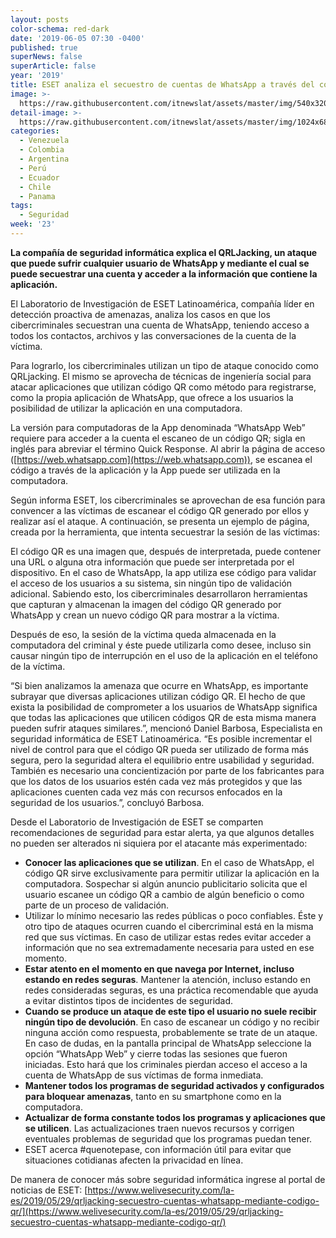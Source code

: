 ```yaml
---
layout: posts
color-schema: red-dark
date: '2019-06-05 07:30 -0400'
published: true
superNews: false
superArticle: false
year: '2019'
title: ESET analiza el secuestro de cuentas de WhatsApp a través del código QR
image: >-
  https://raw.githubusercontent.com/itnewslat/assets/master/img/540x320/whatsapp-p.jpg
detail-image: >-
  https://raw.githubusercontent.com/itnewslat/assets/master/img/1024x680/whatsapp-g.jpg
categories:
  - Venezuela
  - Colombia
  - Argentina
  - Perú
  - Ecuador
  - Chile
  - Panama
tags:
  - Seguridad
week: '23'
---
```

**La compañía de seguridad informática explica el QRLJacking, un ataque que puede sufrir cualquier usuario de WhatsApp y mediante el cual se puede secuestrar una cuenta y acceder a la información que contiene la aplicación.**

El Laboratorio de Investigación de ESET Latinoamérica, compañía líder en detección proactiva de amenazas, analiza los casos en que los cibercriminales secuestran una cuenta de WhatsApp, teniendo acceso a todos los contactos, archivos y las conversaciones de la cuenta de la víctima.

Para lograrlo, los cibercriminales utilizan un tipo de ataque conocido como QRLjacking. El mismo se aprovecha de técnicas de ingeniería social para atacar aplicaciones que utilizan código QR como método para registrarse, como la propia aplicación de WhatsApp, que ofrece a los usuarios la posibilidad de utilizar la aplicación en una computadora.

La versión para computadoras de la App denominada “WhatsApp Web” requiere para acceder a la cuenta el escaneo de un código QR; sigla en inglés para abreviar el término Quick Response. Al abrir la página de acceso ([https://web.whatsapp.com](https://web.whatsapp.com)), se escanea el código a través de la aplicación y la App puede ser utilizada en la computadora.
 
Según informa ESET, los cibercriminales se aprovechan de esa función para convencer a las víctimas de escanear el código QR generado por ellos y realizar así el ataque. A continuación, se presenta un ejemplo de página, creada por la herramienta, que intenta secuestrar la sesión de las víctimas:
 
El código QR es una imagen que, después de interpretada, puede contener una URL o alguna otra información que puede ser interpretada por el dispositivo. En el caso de WhatsApp, la app utiliza ese código para validar el acceso de los usuarios a su sistema, sin ningún tipo de validación adicional. Sabiendo esto, los cibercriminales desarrollaron herramientas que capturan y almacenan la imagen del código QR generado por WhatsApp y crean un nuevo código QR para mostrar a la víctima.

Después de eso, la sesión de la víctima queda almacenada en la computadora del criminal y éste puede utilizarla como desee, incluso sin causar ningún tipo de interrupción en el uso de la aplicación en el teléfono de la víctima.

“Si bien analizamos la amenaza que ocurre en WhatsApp, es importante subrayar que diversas aplicaciones utilizan código QR. El hecho de que exista la posibilidad de comprometer a los usuarios de WhatsApp significa que todas las aplicaciones que utilicen códigos QR de esta misma manera pueden sufrir ataques similares.”, mencionó Daniel Barbosa, Especialista en seguridad informática de ESET Latinoamérica. “Es posible incrementar el nivel de control para que el código QR pueda ser utilizado de forma más segura, pero la seguridad altera el equilibrio entre usabilidad y seguridad. También es necesario una concientización por parte de los fabricantes para que los datos de los usuarios estén cada vez más protegidos y que las aplicaciones cuenten cada vez más con recursos enfocados en la seguridad de los usuarios.”, concluyó Barbosa.

Desde el Laboratorio de Investigación de ESET se comparten recomendaciones de seguridad para estar alerta, ya que algunos detalles no pueden ser alterados ni siquiera por el atacante más experimentado:

- **Conocer las aplicaciones que se utilizan**. En el caso de WhatsApp, el código QR sirve exclusivamente para permitir utilizar la aplicación en la computadora. Sospechar si algún anuncio publicitario solicita que el usuario escanee un código QR a cambio de algún beneficio o como parte de un proceso de validación.
- Utilizar lo mínimo necesario las redes públicas o poco confiables. Éste y otro tipo de ataques ocurren cuando el cibercriminal está en la misma red que sus víctimas. En caso de utilizar estas redes evitar acceder a información que no sea extremadamente necesaria para usted en ese momento.
- **Estar atento en el momento en que navega por Internet, incluso estando en redes seguras**. Mantener la atención, incluso estando en redes consideradas seguras, es una práctica recomendable que ayuda a evitar distintos tipos de incidentes de seguridad.
- **Cuando se produce un ataque de este tipo el usuario no suele recibir ningún tipo de devolución**. En caso de escanear un código y no recibir ninguna acción como respuesta, probablemente se trate de un ataque. En caso de dudas, en la pantalla principal de WhatsApp seleccione la opción “WhatsApp Web” y cierre todas las sesiones que fueron iniciadas. Esto hará que los criminales pierdan acceso el acceso a la cuenta de WhatsApp de sus víctimas de forma inmediata.
- **Mantener todos los programas de seguridad activados y configurados para bloquear amenazas**, tanto en su smartphone como en la computadora.
- **Actualizar de forma constante todos los programas y aplicaciones que se utilicen**. Las actualizaciones traen nuevos recursos y corrigen eventuales problemas de seguridad que los programas puedan tener.
- ESET acerca #quenotepase, con información útil para evitar que situaciones cotidianas afecten la privacidad en línea.

De manera de conocer más sobre seguridad informática ingrese al portal de noticias de ESET: [https://www.welivesecurity.com/la-es/2019/05/29/qrljacking-secuestro-cuentas-whatsapp-mediante-codigo-qr/](https://www.welivesecurity.com/la-es/2019/05/29/qrljacking-secuestro-cuentas-whatsapp-mediante-codigo-qr/)

